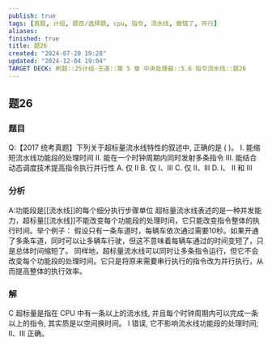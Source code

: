 ```yaml
---
publish: true
tags: [真题, 计组, 题目/选择题, cpu, 指令, 流水线, 做错了, 并行]
aliases: 
finished: true
title: 题26
created: "2024-07-20 19:28"
updated: "2024-12-04 19:04"
TARGET DECK: 刷题::25计组-王道::第 5 章 中央处理器::5.6 指令流水线::题26
---
```

## 题26
### 题目
Q:【2017 统考真题】下列关于超标量流水线特性的叙述中, 正确的是 ( )。
I. 能缩短流水线功能段的处理时间
II. 能在一个时钟周期内同时发射多条指令
III. 能结合动态调度技术提高指令执行并行性
A. 仅 II 
B. 仅 I、III 
C. 仅 II、III 
D. I、 II 和 III
### 分析
A:功能段是[[流水线]]的每个细分执行步骤单位
超标量流水线表述的是一种并发能力，超标量[[流水线]]不能改变每个功能段的处理时间，它只能改变指令整体的执行时间。举个例子：
假设只有一条车道时，每辆车依次通过需要10秒。如果开通了多条车道，同时可以让多辆车行驶，但这不意味着每辆车通过的时间变短了，只是总体时间缩短了。
同样地，超标量流水线可以同时让多条指令运行，但它不会改变每个功能段的处理时间。它只是将原来需要串行执行的指令改为并行执行，从而提高整体的执行效率。
### 解
C
超标量是指在 CPU 中有一条以上的流水线, 并且每个时钟周期内可以完成一条以上的指令, 其实质是以空间换时间。
I 错误, 它不影响流水线功能段的处理时间; II、III 正确。

